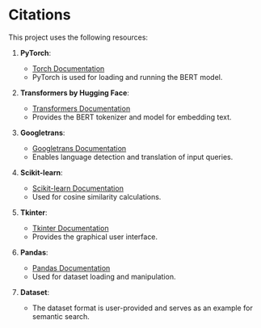 # Citations

This project uses the following resources:

1. **PyTorch**:
   - [Torch Documentation](https://pytorch.org/docs/stable/index.html)
   - PyTorch is used for loading and running the BERT model.

2. **Transformers by Hugging Face**:
   - [Transformers Documentation](https://huggingface.co/docs/transformers/)
   - Provides the BERT tokenizer and model for embedding text.

3. **Googletrans**:
   - [Googletrans Documentation](https://py-googletrans.readthedocs.io/en/latest/)
   - Enables language detection and translation of input queries.

4. **Scikit-learn**:
   - [Scikit-learn Documentation](https://scikit-learn.org/stable/)
   - Used for cosine similarity calculations.

5. **Tkinter**:
   - [Tkinter Documentation](https://docs.python.org/3/library/tk.html)
   - Provides the graphical user interface.

6. **Pandas**:
   - [Pandas Documentation](https://pandas.pydata.org/docs/)
   - Used for dataset loading and manipulation.

7. **Dataset**:
   - The dataset format is user-provided and serves as an example for semantic search.
